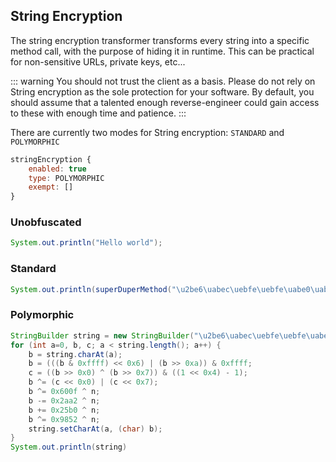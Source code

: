 ## String Encryption

The string encryption transformer transforms every string into a specific method call, with the purpose of hiding
it in runtime. This can be practical for non-sensitive URLs, private keys, etc...

::: warning
You should not trust the client as a basis. Please do not rely on String encryption as the sole protection for your
software. By default, you should assume that a talented enough reverse-engineer could gain access to these with 
enough time and patience.
:::

There are currently two modes for String encryption: `STANDARD` and `POLYMORPHIC`

```js
stringEncryption {
    enabled: true
    type: POLYMORPHIC
    exempt: []
}
```

### Unobfuscated

```java
System.out.println("Hello world");
```

### Standard

```java
System.out.println(superDuperMethod("\u2be6\uabec\uebfe\uebfe\uabe0\uabf7\ue7f1", n ^ 0x9F878R));
```

### Polymorphic
```java
StringBuilder string = new StringBuilder("\u2be6\uabec\uebfe\uebfe\uabe0\uabf7\ue7f1\uabe0\u6bfa\uebfe\uabee\uabf5");
for (int a=0, b, c; a < string.length(); a++) {
    b = string.charAt(a);
    b = (((b & 0xffff) << 0x6) | (b >> 0xa)) & 0xffff;
    c = ((b >> 0x0) ^ (b >> 0x7)) & ((1 << 0x4) - 1);
    b ^= (c << 0x0) | (c << 0x7);
    b ^= 0x600f ^ n;
    b -= 0x2aa2 ^ n;
    b += 0x25b0 ^ n;
    b ^= 0x9852 ^ n;
    string.setCharAt(a, (char) b);
}
System.out.println(string)
```